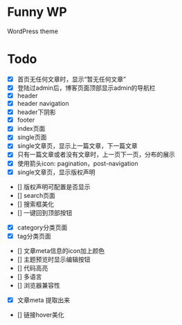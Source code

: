 # Funny WP
WordPress theme

# Todo

  - [x] 首页无任何文章时，显示“暂无任何文章”
  - [x] 登陆过admin后，博客页面顶部显示admin的导航栏
  - [x] header
  - [x] header navigation
  - [x] header下阴影
  - [x] footer
  - [x] index页面
  - [x] single页面
  - [x] single文章页，显示上一篇文章，下一篇文章
  - [x] 只有一篇文章或者没有文章时，上一页下一页，分布的展示
  - [x] 使用箭头icon: pagination，post-navigation
  - [x] single文章页，显示版权声明
  - [] 版权声明可配置是否显示 
  - [] search页面 
  - [] 搜索框美化
  - [] 一键回到顶部按钮
  - [x] category分类页面
  - [x] tag分类页面
  - [] 文章meta信息的icon加上颜色
  - [] 主题预览时显示编辑按钮
  - [] 代码高亮
  - [] 多语言
  - [] 浏览器兼容性
  - [x] 文章meta 提取出来
  - [] 链接hover美化
